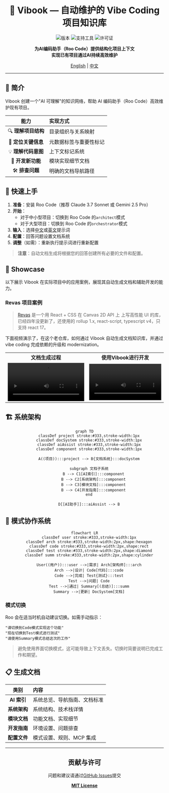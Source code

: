 <div align="center">

# 🌟 Vibook — 自动维护的 Vibe Coding 项目知识库

![版本](https://img.shields.io/badge/版本-0.1.0-blue)
![支持工具](https://img.shields.io/badge/支持-Roo%20Code-brightgreen)
![许可证](https://img.shields.io/badge/许可证-MIT-orange)

<p><strong>为AI编码助手（Roo Code）提供结构化项目上下文<br>实现已有项目通过AI持续高效维护</strong></p>

[English](README.md) | [中文](README.zh.md)

</div>

---

## 📖 简介

Vibook 创建一个"AI 可理解"的知识网络，帮助 AI 编码助手（Roo Code）高效维护现有项目。

|        能力         | 实现方式               |
| :-----------------: | :--------------------- |
| 🔍 **理解项目结构** | 目录组织与关系映射     |
| 🎯 **定位关键信息** | 元数据标签与重要性标记 |
| 💡 **理解代码意图** | 上下文标记系统         |
|  🚀 **开发新功能**  | 模块实现细节文档       |
|   🛠️ **排查问题**   | 明确的文档导航路径     |

## 🚀 快速上手

1. **准备**：安装 Roo Code（推荐 Claude 3.7 Sonnet 或 Gemini 2.5 Pro）
2. **开始**：
   - 对于中小型项目：切换到 Roo Code 的`architect`模式
   - 对于大型项目：切换到 Roo Code 的`orchestrator`模式
3. **输入**：选择[中文](./ROO-PROMPT.md)或[英文](./ROO-PROMPT-EN.md)提示词
4. **配置**：回答问题设置文档系统
5. **调整**（如需）：重新执行提示词进行重新配置

> **注意**：自动文档生成将根据您的回答创建所有必要的文件和配置。

## 👀 Showcase

以下展示 Vibook 在实际项目中的应用案例，展现其自动生成文档和辅助开发的能力。

### Revas 项目案例

> [Revas](https://github.com/pinqy520/revas) 是一个用 React + CSS 在 Canvas 2D API 上 上写高性能 UI 的库，已经四年没更新了，还使用的 rollup 1.x, react-script, typescript v4，只支持 react 17。

下面视频演示了，在这个老仓库，如何通过 Vibook 自动生成文档知识库，并通过 vibe coding 完成依赖的升级和 modernization。

<table>
  <tr>
    <td align="center" >
      <strong>文档生成过程</strong>
    </td>
    <td align="center">
      <strong>使用Vibook进行开发</strong>
    </td>
  </tr>
  <tr>
    <td align="center" width="51.3%">
      <video controls width="100%" src="https://github.com/user-attachments/assets/8f2a8f80-a494-4034-a3cd-01bd6004fe4a" title="Generating Documentation"></video>
    </td>
    <td align="center" width="49.7%">
      <video controls width="100%" src="https://github.com/user-attachments/assets/1195c582-eab5-415c-9ee4-1835f894f3d9" title="Vibe Coding with Vibook"></video>
    </td>
  </tr>
</table>

## 🏗️ 系统架构

<div align="center">

```mermaid
graph TD
    classDef project stroke:#333,stroke-width:1px
    classDef docSystem stroke:#333,stroke-width:1px
    classDef aiAssist stroke:#333,stroke-width:1px
    classDef component stroke:#333,stroke-width:1px

    A((项目)):::project --> B{文档系统}:::docSystem

    subgraph 文档子系统
        B --> C1[AI索引]:::component
        B --> C2[系统架构]:::component
        B --> C3[模块文档]:::component
        B --> C4[开发指南]:::component
    end

    D[[AI助手]]:::aiAssist --> B
```

</div>

## 🔄 模式协作系统

<div align="center">

```mermaid
flowchart LR
    classDef user stroke:#333,stroke-width:1px
    classDef arch stroke:#333,stroke-width:2px,shape:hexagon
    classDef code stroke:#333,stroke-width:2px,shape:rect
    classDef test stroke:#333,stroke-width:2px,shape:diamond
    classDef summ stroke:#333,stroke-width:2px,shape:cylinder

    User((用户)):::user -->|需求| Arch[架构师]:::arch
    Arch -->|设计| Code[代码]:::code
    Code -->|完成| Test{测试}:::test
    Test -->|问题| Code
    Test -->|通过| Summary[(总结)]:::summ
    Summary -->|更新| DocSystem[文档]
```

</div>

### 模式切换

Roo 会在适当时机自动建议切换。如需手动指示：

```
"请切换到Code模式实现这个功能"
"现在切换到Test模式进行测试"
"请使用Summary模式总结这次的工作"
```

> 避免使用界面切换模式，这可能导致上下文丢失。切换时简要说明已完成工作和期望。

## 📋 生成文档

|     类别     | 内容                         |
| :----------: | :--------------------------- |
| **AI 索引**  | 系统总览、导航指南、文档标准 |
| **系统架构** | 系统结构、技术栈详情         |
| **模块文档** | 功能文档、实现细节           |
| **开发指南** | 环境设置、问题排查           |
| **配置文件** | 模式设置、规则、MCP 集成     |

---

<div align="center">

## 贡献与许可

问题和建议请通过[GitHub Issues](https://github.com/yourusername/vibook/issues)提交

**[MIT License](LICENSE)**

</div>
